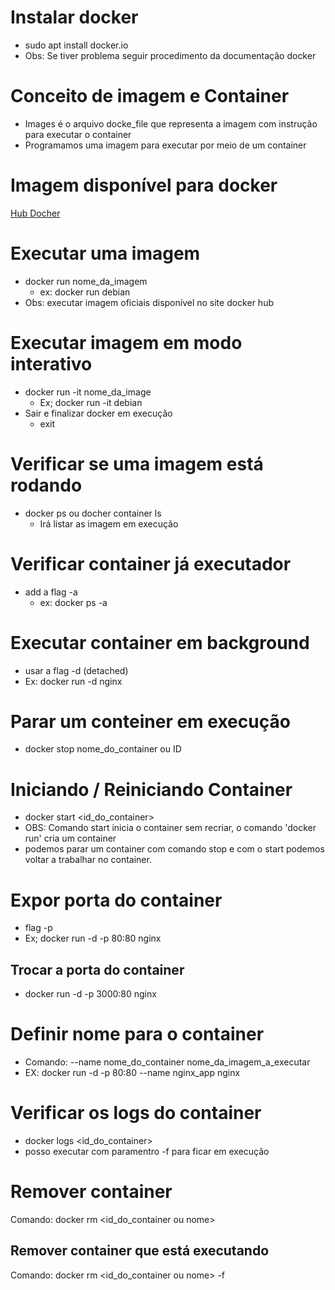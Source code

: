 # Instalar docker
- sudo apt install docker.io
- Obs: Se tiver problema seguir procedimento da documentação docker

# Conceito de imagem e Container
- Images é o arquivo docke_file que representa a imagem com instrução para executar o container
- Programamos uma imagem para executar por meio de um container

# Imagem disponível para docker
[Hub Docher](https://hub.docker.com/)


# Executar uma imagem
- docker run nome_da_imagem
  - ex: docker run debian
- Obs: executar imagem oficiais disponível no site docker hub

# Executar imagem em modo interativo
- docker run -it nome_da_image
  - Ex; docker run -it debian
- Sair e finalizar docker em execução
  - exit

# Verificar se uma imagem está rodando
- docker ps ou docher container ls
  - Irá listar as imagem em execução

# Verificar container já executador 
- add a flag -a
  - ex: docker ps -a

# Executar container em background
- usar a flag -d (detached)
- Ex: docker run -d nginx
  
# Parar um conteiner em execução
- docker stop nome_do_container ou ID

# Iniciando / Reiniciando Container
- docker start <id_do_container>
- OBS: Comando start inicia o container sem recriar, o comando 'docker run' cria um container
- podemos parar um container com comando stop e com o start podemos voltar a trabalhar no container.

# Expor porta do container
- flag -p
- Ex; docker run -d -p 80:80 nginx
## Trocar a porta do container
- docker run -d -p 3000:80 nginx

# Definir nome para o container
- Comando: --name nome_do_container nome_da_imagem_a_executar
- EX: docker run -d -p 80:80 --name nginx_app nginx

# Verificar os logs do container
- docker logs <id_do_container>
- posso executar com paramentro -f para ficar em execução 

# Remover container
Comando: docker rm <id_do_container ou nome>
## Remover container que está executando
Comando: docker rm <id_do_container ou nome> -f